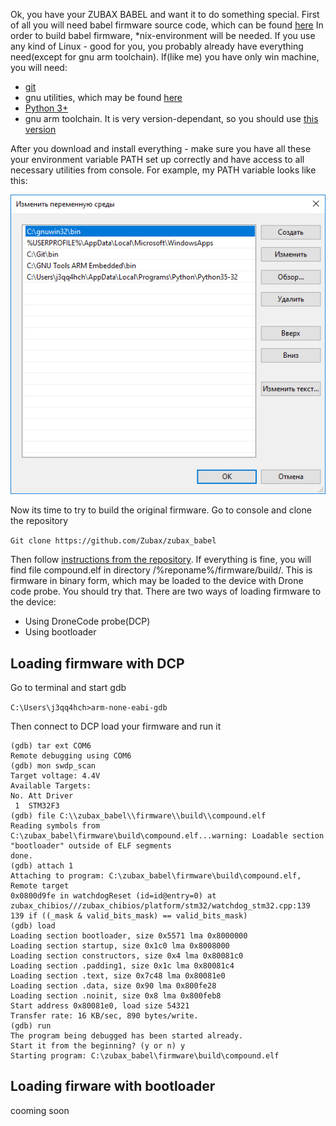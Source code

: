 Ok, you have your ZUBAX BABEL and want it to do something special. First of all you will need babel firmware source code, which can be found [here](https://github.com/Zubax/zubax_babel)
In order to build babel firmware, *nix-environment will be needed.  If you use any kind of Linux - good for you, you probably already have everything need(except for gnu arm toolchain). If(like me) you have only win machine, you will need:

- [git](https://git-scm.com/download/win)
- gnu utilities, which may be found [here](http://gnuwin32.sourceforge.net/)
- [Python 3+](https://www.python.org/downloads/)
- gnu arm toolchain. It is very version-dependant, so you should use [this version](https://launchpad.net/gcc-arm-embedded/4.9/4.9-2015-q3-update)

After you download and install everything - make sure you have all these your environment variable PATH set up correctly and have access to all necessary utilities from console. For example, my PATH variable looks like this:


<img src="path.png" class="thumbnail" title="PATH">


Now its time to try to build the original firmware. Go to console and clone the repository

```Git clone https://github.com/Zubax/zubax_babel```

Then follow [instructions from the repository](https://github.com/Zubax/zubax_babel/blob/master/firmware/src/board/board.hpp). If everything is fine, you will find file compound.elf in directory /%reponame%/firmware/build/. This is firmware in binary form, which may be loaded to the device with Drone code probe. 
You should try that. There are two ways of loading firmware to the device: 


- Using DroneCode probe(DCP)
- Using bootloader

## Loading firmware with DCP ##

Go to terminal and start gdb

```C:\Users\j3qq4hch>arm-none-eabi-gdb```

Then connect to DCP load your firmware and run it

    (gdb) tar ext COM6
    Remote debugging using COM6
    (gdb) mon swdp_scan
    Target voltage: 4.4V
    Available Targets:
    No. Att Driver
     1  STM32F3
    (gdb) file C:\\zubax_babel\\firmware\\build\\compound.elf
    Reading symbols from C:\zubax_babel\firmware\build\compound.elf...warning: Loadable section "bootloader" outside of ELF segments
    done.
    (gdb) attach 1
    Attaching to program: C:\zubax_babel\firmware\build\compound.elf, Remote target
    0x0800d9fe in watchdogReset (id=id@entry=0) at zubax_chibios///zubax_chibios/platform/stm32/watchdog_stm32.cpp:139
    139 if ((_mask & valid_bits_mask) == valid_bits_mask)
    (gdb) load
    Loading section bootloader, size 0x5571 lma 0x8000000
    Loading section startup, size 0x1c0 lma 0x8008000
    Loading section constructors, size 0x4 lma 0x80081c0
    Loading section .padding1, size 0x1c lma 0x80081c4
    Loading section .text, size 0x7c48 lma 0x80081e0
    Loading section .data, size 0x90 lma 0x800fe28
    Loading section .noinit, size 0x8 lma 0x800feb8
    Start address 0x80081e0, load size 54321
    Transfer rate: 16 KB/sec, 890 bytes/write.
    (gdb) run
    The program being debugged has been started already.
    Start it from the beginning? (y or n) y
    Starting program: C:\zubax_babel\firmware\build\compound.elf
    

## Loading firware with bootloader ##
cooming soon
